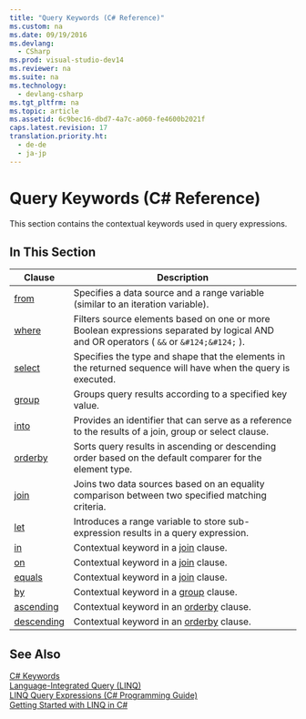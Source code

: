```yaml
---
title: "Query Keywords (C# Reference)"
ms.custom: na
ms.date: 09/19/2016
ms.devlang: 
  - CSharp
ms.prod: visual-studio-dev14
ms.reviewer: na
ms.suite: na
ms.technology: 
  - devlang-csharp
ms.tgt_pltfrm: na
ms.topic: article
ms.assetid: 6c9bec16-dbd7-4a7c-a060-fe4600b2021f
caps.latest.revision: 17
translation.priority.ht: 
  - de-de
  - ja-jp
---
```

# Query Keywords (C# Reference)
This section contains the contextual keywords used in query expressions.  
  
## In This Section  
  
|Clause|Description|  
|------------|-----------------|  
|[from](../Topic/from%20clause%20\(C%23%20Reference\).md)|Specifies a data source and a range variable (similar to an iteration variable).|  
|[where](../Topic/where%20clause%20\(C%23%20Reference\).md)|Filters source elements based on one or more Boolean expressions separated by logical AND and OR operators ( `&&` or `&#124;&#124;` ).|  
|[select](../vs140/select-clause--C#-Reference-.md)|Specifies the type and shape that the elements in the returned sequence will have when the query is executed.|  
|[group](../Topic/group%20clause%20\(C%23%20Reference\).md)|Groups query results according to a specified key value.|  
|[into](../vs140/into--C#-Reference-.md)|Provides an identifier that can serve as a reference to the results of a join, group or select clause.|  
|[orderby](../vs140/orderby-clause--C#-Reference-.md)|Sorts query results in ascending or descending order based on the default comparer for the element type.|  
|[join](../Topic/join%20clause%20\(C%23%20Reference\).md)|Joins two data sources based on an equality comparison between two specified matching criteria.|  
|[let](../vs140/let-clause--C#-Reference-.md)|Introduces a range variable to store sub-expression results in a query expression.|  
|[in](../vs140/in--C#-Reference-.md)|Contextual keyword in a [join](../Topic/join%20clause%20\(C%23%20Reference\).md) clause.|  
|[on](../vs140/on--C#-Reference-.md)|Contextual keyword in a [join](../Topic/join%20clause%20\(C%23%20Reference\).md) clause.|  
|[equals](../vs140/equals--C#-Reference-.md)|Contextual keyword in a [join](../Topic/join%20clause%20\(C%23%20Reference\).md) clause.|  
|[by](../vs140/by--C#-Reference-.md)|Contextual keyword in a [group](../Topic/group%20clause%20\(C%23%20Reference\).md) clause.|  
|[ascending](../vs140/ascending--C#-Reference-.md)|Contextual keyword in an [orderby](../vs140/orderby-clause--C#-Reference-.md) clause.|  
|[descending](../vs140/descending--C#-Reference-.md)|Contextual keyword in an [orderby](../vs140/orderby-clause--C#-Reference-.md) clause.|  
  
## See Also  
 [C# Keywords](../Topic/C%23%20Keywords.md)   
 [Language-Integrated Query (LINQ)](../vs140/LINQ--Language-Integrated-Query-.md)   
 [LINQ Query Expressions (C# Programming Guide)](../Topic/LINQ%20Query%20Expressions%20\(C%23%20Programming%20Guide\).md)   
 [Getting Started with LINQ in C#](../vs140/Getting-Started-with-LINQ-in-C#.md)